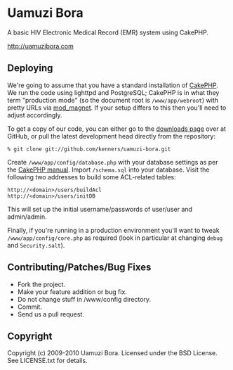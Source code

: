 Uamuzi Bora
===========

A basic HIV Electronic Medical Record (EMR) system using CakePHP.

http://uamuzibora.com


Deploying
---------

We're going to assume that you have a standard installation of [CakePHP][1].  We
run the code using lighttpd and PostgreSQL; CakePHP is in what they term
"production mode" (so the document root is `/www/app/webroot`) with pretty URLs
via [mod_magnet][2].  If your setup differs to this then you'll need to adjust 
accordingly.

To get a copy of our code, you can either go to the [downloads page][3] over
at GitHub, or pull the latest development head directly from the repository:

    % git clone git://github.com/kenners/uamuzi-bora.git

Create `/www/app/config/database.php` with your database settings as per the 
[CakePHP manual][4].  Import `/schema.sql` into your database.  Visit the 
following two addresses to build some ACL-related tables:

    http://<domain>/users/buildAcl
    http://<domain>/users/initDB

This will set up the initial username/passwords of user/user and admin/admin.

Finally, if you're running in a production environment you'll want to tweak 
`/www/app/config/core.php` as required (look in particular at changing `debug` 
and `Security.salt`).

[1]: http://cakephp.org/ "CakePHP"
[2]: http://book.cakephp.org/view/782/Pretty-URLs-and-Lighttpd "CakePHP: Pretty URLs and Lighttpd"
[3]: http://github.com/kenners/uamuzi-bora/downloads "GitHub downloads"
[4]: http://book.cakephp.org/view/40/Database-Configuration "CakePHP: Database Configuration"


Contributing/Patches/Bug Fixes
------------------------------
 
* Fork the project.
* Make your feature addition or bug fix.
* Do not change stuff in /www/config directory.
* Commit.
* Send us a pull request.


Copyright
---------

Copyright (c) 2009-2010 Uamuzi Bora. Licensed under the BSD License. See LICENSE.txt for details.
